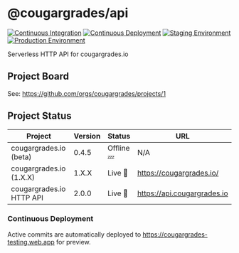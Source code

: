 # @cougargrades/api

[![Continuous Integration](https://github.com/cougargrades/api/actions/workflows/ci.yml/badge.svg)](https://github.com/cougargrades/api/actions/workflows/ci.yml)
[![Continuous Deployment](https://github.com/cougargrades/api/actions/workflows/cd.yml/badge.svg)](https://github.com/cougargrades/api/actions/workflows/cd.yml)
[![Staging Environment](https://img.shields.io/github/deployments/cougargrades/api/Staging?label=Staging%20Environment)](https://cougargrades-testing.web.app)
[![Production Environment](https://img.shields.io/github/deployments/cougargrades/api/Staging?label=Production%20Environment)](https://api.cougargrades.io)

Serverless HTTP API for cougargrades.io

## Project Board

See: https://github.com/orgs/cougargrades/projects/1

## Project Status

| Project                  | Version | Status          | URL                            |
|--------------------------|---------|-----------------|--------------------------------|
| cougargrades.io (beta)   | 0.4.5   | Offline 💤      | N/A                            |
| cougargrades.io (1.X.X)  | 1.X.X   | Live 🚀         | https://cougargrades.io/       |
| cougargrades.io HTTP API | 2.0.0   | Live 🚀         | https://api.cougargrades.io    |

### Continuous Deployment

Active commits are automatically deployed to https://cougargrades-testing.web.app for preview.
